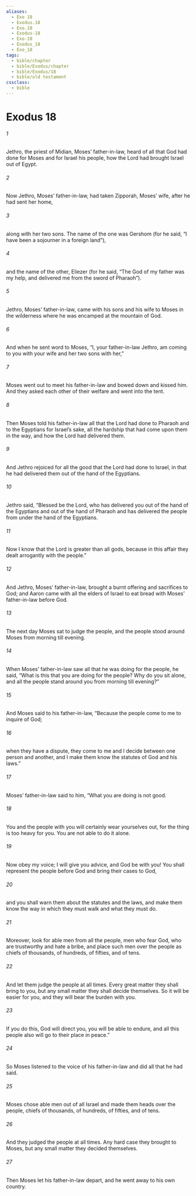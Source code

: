 ```yaml
---
aliases:
  - Exo 18
  - Exodus.18
  - Exo.18
  - Exodus-18
  - Exo-18
  - Exodus_18
  - Exo_18
tags:
  - bible/chapter
  - bible/Exodus/chapter
  - bible/Exodus/18
  - bible/old testament
cssclass:
  - bible
---
```


# Exodus 18

###### 1
Jethro, the priest of Midian, Moses’ father-in-law, heard of all that God had done for Moses and for Israel his people, how the Lord had brought Israel out of Egypt.
###### 2
Now Jethro, Moses’ father-in-law, had taken Zipporah, Moses’ wife, after he had sent her home,
###### 3
along with her two sons. The name of the one was Gershom (for he said, “I have been a sojourner in a foreign land”),
###### 4
and the name of the other, Eliezer (for he said, “The God of my father was my help, and delivered me from the sword of Pharaoh”).
###### 5
Jethro, Moses’ father-in-law, came with his sons and his wife to Moses in the wilderness where he was encamped at the mountain of God.
###### 6
And when he sent word to Moses, “I, your father-in-law Jethro, am coming to you with your wife and her two sons with her,”
###### 7
Moses went out to meet his father-in-law and bowed down and kissed him. And they asked each other of their welfare and went into the tent.
###### 8
Then Moses told his father-in-law all that the Lord had done to Pharaoh and to the Egyptians for Israel’s sake, all the hardship that had come upon them in the way, and how the Lord had delivered them.
###### 9
And Jethro rejoiced for all the good that the Lord had done to Israel, in that he had delivered them out of the hand of the Egyptians.
###### 10
Jethro said, “Blessed be the Lord, who has delivered you out of the hand of the Egyptians and out of the hand of Pharaoh and has delivered the people from under the hand of the Egyptians.
###### 11
Now I know that the Lord is greater than all gods, because in this affair they dealt arrogantly with the people.”
###### 12
And Jethro, Moses’ father-in-law, brought a burnt offering and sacrifices to God; and Aaron came with all the elders of Israel to eat bread with Moses’ father-in-law before God.
###### 13
The next day Moses sat to judge the people, and the people stood around Moses from morning till evening.
###### 14
When Moses’ father-in-law saw all that he was doing for the people, he said, “What is this that you are doing for the people? Why do you sit alone, and all the people stand around you from morning till evening?”
###### 15
And Moses said to his father-in-law, “Because the people come to me to inquire of God;
###### 16
when they have a dispute, they come to me and I decide between one person and another, and I make them know the statutes of God and his laws.”
###### 17
Moses’ father-in-law said to him, “What you are doing is not good.
###### 18
You and the people with you will certainly wear yourselves out, for the thing is too heavy for you. You are not able to do it alone.
###### 19
Now obey my voice; I will give you advice, and God be with you! You shall represent the people before God and bring their cases to God,
###### 20
and you shall warn them about the statutes and the laws, and make them know the way in which they must walk and what they must do.
###### 21
Moreover, look for able men from all the people, men who fear God, who are trustworthy and hate a bribe, and place such men over the people as chiefs of thousands, of hundreds, of fifties, and of tens.
###### 22
And let them judge the people at all times. Every great matter they shall bring to you, but any small matter they shall decide themselves. So it will be easier for you, and they will bear the burden with you.
###### 23
If you do this, God will direct you, you will be able to endure, and all this people also will go to their place in peace.”
###### 24
So Moses listened to the voice of his father-in-law and did all that he had said.
###### 25
Moses chose able men out of all Israel and made them heads over the people, chiefs of thousands, of hundreds, of fifties, and of tens.
###### 26
And they judged the people at all times. Any hard case they brought to Moses, but any small matter they decided themselves.
###### 27
Then Moses let his father-in-law depart, and he went away to his own country.


